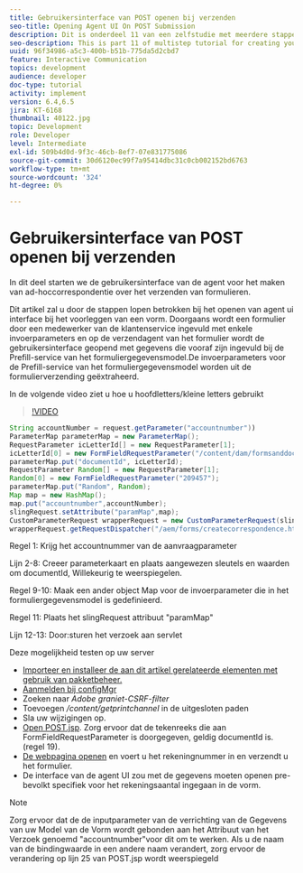 ```yaml
---
title: Gebruikersinterface van POST openen bij verzenden
seo-title: Opening Agent UI On POST Submission
description: Dit is onderdeel 11 van een zelfstudie met meerdere stappen voor het maken van uw eerste interactieve communicatiedocument voor het afdrukkanaal. In dit deel starten we de gebruikersinterface van de agent voor het maken van ad-hoccorrespondentie over het verzenden van formulieren.
seo-description: This is part 11 of multistep tutorial for creating your first interactive communications document for the print channel. In this part, we will launch the agent ui interface for creating ad-hoc correspondence on form submission.
uuid: 96f34986-a5c3-400b-b51b-775da5d2cbd7
feature: Interactive Communication
topics: development
audience: developer
doc-type: tutorial
activity: implement
version: 6.4,6.5
jira: KT-6168
thumbnail: 40122.jpg
topic: Development
role: Developer
level: Intermediate
exl-id: 509b4d0d-9f3c-46cb-8ef7-07e831775086
source-git-commit: 30d6120ec99f7a95414dbc31c0cb002152bd6763
workflow-type: tm+mt
source-wordcount: '324'
ht-degree: 0%

---
```


# Gebruikersinterface van POST openen bij verzenden

In dit deel starten we de gebruikersinterface van de agent voor het maken van ad-hoccorrespondentie over het verzenden van formulieren.

Dit artikel zal u door de stappen lopen betrokken bij het openen van agent ui interface bij het voorleggen van een vorm. Doorgaans wordt een formulier door een medewerker van de klantenservice ingevuld met enkele invoerparameters en op de verzendagent van het formulier wordt de gebruikersinterface geopend met gegevens die vooraf zijn ingevuld bij de Prefill-service van het formuliergegevensmodel.De invoerparameters voor de Prefill-service van het formuliergegevensmodel worden uit de formulierverzending geëxtraheerd.

In de volgende video ziet u hoe u hoofdletters/kleine letters gebruikt

>[!VIDEO](https://video.tv.adobe.com/v/40122?quality=12&learn=on)

```java
String accountNumber = request.getParameter("accountnumber"))
ParameterMap parameterMap = new ParameterMap();
RequestParameter icLetterId[] = new RequestParameter[1];
icLetterId[0] = new FormFieldRequestParameter("/content/dam/formsanddocuments/retirementstatementprint");
parameterMap.put("documentId", icLetterId);
RequestParameter Random[] = new RequestParameter[1];
Random[0] = new FormFieldRequestParameter("209457");
parameterMap.put("Random", Random);
Map map = new HashMap();
map.put("accountnumber",accountNumber);
slingRequest.setAttribute("paramMap",map);
CustomParameterRequest wrapperRequest = new CustomParameterRequest(slingRequest,parameterMap,"GET");
wrapperRequest.getRequestDispatcher("/aem/forms/createcorrespondence.html").include(wrapperRequest, response);
```

Regel 1: Krijg het accountnummer van de aanvraagparameter

Lijn 2-8: Creeer parameterkaart en plaats aangewezen sleutels en waarden om documentId, Willekeurig te weerspiegelen.

Regel 9-10: Maak een ander object Map voor de invoerparameter die in het formuliergegevensmodel is gedefinieerd.

Regel 11: Plaats het slingRequest attribuut &quot;paramMap&quot;

Lijn 12-13: Door:sturen het verzoek aan servlet

Deze mogelijkheid testen op uw server

* [Importeer en installeer de aan dit artikel gerelateerde elementen met gebruik van pakketbeheer.](assets/launch-agent-ui.zip)
* [Aanmelden bij configMgr](http://localhost:4502/system/console/configMgr)
* Zoeken naar _Adobe graniet-CSRF-filter_
* Toevoegen _/content/getprintchannel_ in de uitgesloten paden
* Sla uw wijzigingen op.
* [Open POST.jsp](http://localhost:4502/apps/AEMForms/openprintchannel/POST.jsp). Zorg ervoor dat de tekenreeks die aan FormFieldRequestParameter is doorgegeven, geldig documentId is.(regel 19).
* [De webpagina openen](http://localhost:4502/content/OpenPrintChannel.html) en voert u het rekeningnummer in en verzendt u het formulier.
* De interface van de agent UI zou met de gegevens moeten openen pre-bevolkt specifiek voor het rekeningsaantal ingegaan in de vorm.

>[!NOTE]
>
>Zorg ervoor dat de de inputparameter van de verrichting van de Gegevens van uw Model van de Vorm wordt gebonden aan het Attribuut van het Verzoek genoemd &quot;accountnumber&quot;voor dit om te werken. Als u de naam van de bindingwaarde in een andere naam verandert, zorg ervoor de verandering op lijn 25 van POST.jsp wordt weerspiegeld
